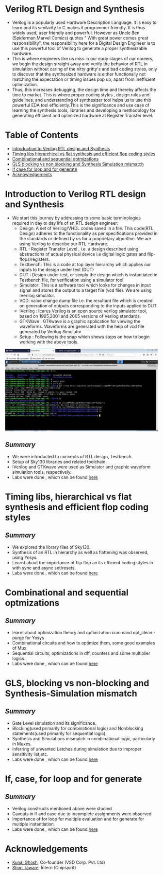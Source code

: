 # Verilog RTL Design and Synthesis 
 - Verilog is a popularly used Hardware Description Language. It is easy to learn and its similarity to C makes it programmer friendly. It is thus widely used, user friendly and powerful. However as Uncle Ben (Spiderman,Marvel Comics) quotes " With great power comes great responsibility",  the responsibility here for a Digital Design Engineer is to use this powerful tool of Verilog to generate a proper  synthesizable hardware. 
 - This is where engineers like us miss in our early stages of our careers, we begin the design straight away and verify the behavior of RTL in  simulation without caring of the nitty gritty's and bad coding styles, only to discover that the synthesized hardware is either functionally not matching the expectation or timing issues pop up, apart from inefficient optimization. 
 - Thus, this increases debugging, the design time and thereby affects the time to market. This is where proper coding styles , design rules and guidelines, and understanding of synthesizer tool helps us to use this powerful EDA tool efficiently.This is the significance and use case of learning the synthesis tools, libraries and developing a methodology for generating efficient and optimized hardware at Register Transfer level.
  
# Table of Contents
- [ Introduction to Verilog RTL design and Synthesis](https://github.com/iamrk-vlsi/RTL_Design_and_Synthesis_using_SKY130PDK_Yosys_iVerilog/blob/main/README.md#Introduction-to-Verilog-RTL-design-and-Synthesis)
- [Timing libs hierarchical vs flat synthesis and efficient flop coding styles](https://github.com/iamrk-vlsi/RTL_Design_and_Synthesis_using_SKY130PDK_Yosys_iVerilog/blob/main/README.md#Timing-libs-hierarchical-vs-flat-synthesis-and-efficient-flop-coding-styles)
- [Combinational and sequential optmizations](#Combinational-and-sequential-optmizations)
- [GLS blocking vs non blocking and Synthesis Simulation mismatch](https://github.com/iamrk-vlsi/RTL_Design_and_Synthesis_using_SKY130PDK_Yosys_iVerilog/blob/main/README.md#GLS-blocking-vs-non-blocking-and-Synthesis-Simulation-mismatch) 
- [If case for loop and for generate](https://github.com/iamrk-vlsi/RTL_Design_and_Synthesis_using_SKY130PDK_Yosys_iVerilog/blob/main/README.md#If-case-for-loop-and-for-generate)
- [Acknowledgements](https://github.com/iamrk-vlsi/RTL_Design_and_Synthesis_using_SKY130PDK_Yosys_iVerilog/blob/main/README.md#Acknowledgements)

# Introduction to Verilog RTL design and Synthesis
- We start this journey by addressing to some basic terminologies required in day to day life of an RTL design engineer:
  - Design: A set of Verilog/VHDL codes saved in a file. This code(RTL Design) adheres to the functionality as per specifications provided in the standards or defined by us for a proprietary algorithm. We are using Verilog to describe our RTL Hardware.
  - RTL : Register Transfer Level , i.e. a design described using abstractions of actual physical device i.e digital logic gates and flip-flops/registers. 
  - Testbench: This is a code at top layer hierarchy which applies our inputs to the design under test (DUT)
  - DUT : Design under test, or simply the design which is instantiated in Testbench file, for verification using a simulator tool
  - Simulator: This is a software tool which looks for changes in input signal and stores the output to a target file (vcd file). We are using iVerilog simulator.  
  - VCD: value change dump file i.e. the resultant file which is created on generation of outputs corresponding to the inputs applied to DUT.
  - IVerilog : Icarus Verilog is an open source verilog simulator tool, based on 1995,2001 and 2005 versions of Verilog standards.
  - GTKWave : GTKwave is a graphic application for viewing the waveforms.  Waveforms are generated with the help of vcd file generated by Verilog Simulator
  - Setup : Following is the snap which shows steps on how to begin working with the above tools.
 
<img src="D1/Labs/8.JPG">

## *Summary*
- We were introducted to concepts of RTL design, Testbench.
- Setup of Sky130 libraries and related toolchain.
- IVerilog and GTKwave were used as Simulator and graphic waveform simulation tools, respectively.
- Labs were done , which can be found [here](https://github.com/iamrk-vlsi/RTL_Design_and_Synthesis_using_SKY130PDK_Yosys_iVerilog/tree/main/D1/Labs)

# Timing libs, hierarchical vs flat synthesis and efficient flop coding styles  

## *Summary*
- We explored the library files of Sky130.
- Synthesis of an RTL in hierarchy as well as flattening was observed, using Yosys.
- Learnt about the importance of flip flop an its efficient coding styles in with sync and async set/resets.
- Labs were done , which can be found [here](https://github.com/iamrk-vlsi/RTL_Design_and_Synthesis_using_SKY130PDK_Yosys_iVerilog/tree/main/D2/Labs)

# Combinational and sequential optmizations

## *Summary*
- learnt about optimization theory and optimization command opt_clean -purge for Yosys
- Combinational circuits and how to optimize them, some good examples of Mux.
- Sequential circuits, optimizations in dff, counters and some multiplier logics.
- Labs were done , which can be found [here](https://github.com/iamrk-vlsi/RTL_Design_and_Synthesis_using_SKY130PDK_Yosys_iVerilog/tree/main/D3/Labs)

# GLS, blocking vs non-blocking and Synthesis-Simulation mismatch

## *Summary*
- Gate Level simulation and its significance.
- Blocking(used primarily for combinational logic) and Nonblocking statements(used primarily for sequential logic).
- Synthesis and Simulations mismatch in combinational logic, particularly in Muxes.
- Inferring of unwanted Latches during simulation due to improper sensitivity list,etc.
- Labs were done , which can be found [here](https://github.com/iamrk-vlsi/RTL_Design_and_Synthesis_using_SKY130PDK_Yosys_iVerilog/tree/main/D4/Labs)

# If, case, for loop and for generate

## *Summary*
- Verilog constructs mentioned above were studied
- Caveats in If and case due to incomplete assignments were observed
- Importance of for loop for multiple evaluation and for generate for multiple instantiation.
- Labs were done , which can be found [here](https://github.com/iamrk-vlsi/RTL_Design_and_Synthesis_using_SKY130PDK_Yosys_iVerilog/tree/main/D5/Labs)

# Acknowledgements
- [Kunal Ghosh](https://github.com/kunalg123), Co-founder (VSD Corp. Pvt. Ltd)
- [Shon Taware](https://github.com/ShonTaware), Intern (Chipspirit)
